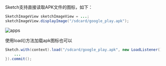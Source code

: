 Sketch支持直接读取APK文件的图标，如下：
```java
SketchImageView sketchImageView = ...;
sketchImageView.displayImage("/sdcard/google_play.apk");
```
![apps](https://github.com/xiaopansky/Sketch/raw/master/docs/res/apps.png)


使用load()方法加载apk图标也可以
```java
Sketch.with(context).load("/sdcard/google_play.apk", new LoadListener(){
	...
}).commit();
```
